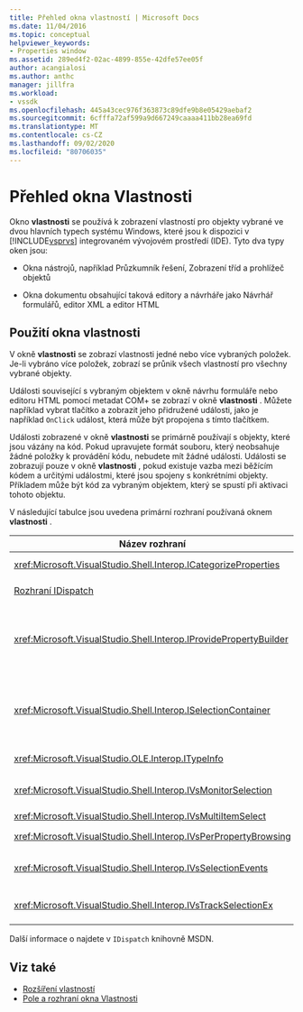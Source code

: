 ```yaml
---
title: Přehled okna vlastností | Microsoft Docs
ms.date: 11/04/2016
ms.topic: conceptual
helpviewer_keywords:
- Properties window
ms.assetid: 289ed4f2-02ac-4899-855e-42dfe57ee05f
author: acangialosi
ms.author: anthc
manager: jillfra
ms.workload:
- vssdk
ms.openlocfilehash: 445a43cec976f363873c89dfe9b8e05429aebaf2
ms.sourcegitcommit: 6cfffa72af599a9d667249caaaa411bb28ea69fd
ms.translationtype: MT
ms.contentlocale: cs-CZ
ms.lasthandoff: 09/02/2020
ms.locfileid: "80706035"
---
```

# <a name="properties-window-overview"></a>Přehled okna Vlastnosti
Okno **vlastnosti** se používá k zobrazení vlastností pro objekty vybrané ve dvou hlavních typech systému Windows, které jsou k dispozici v [!INCLUDE[vsprvs](../../code-quality/includes/vsprvs_md.md)] integrovaném vývojovém prostředí (IDE). Tyto dva typy oken jsou:

- Okna nástrojů, například Průzkumník řešení, Zobrazení tříd a prohlížeč objektů

- Okna dokumentu obsahující taková editory a návrháře jako Návrhář formulářů, editor XML a editor HTML

## <a name="using-the-properties-window"></a>Použití okna vlastnosti
 V okně **vlastnosti** se zobrazí vlastnosti jedné nebo více vybraných položek. Je-li vybráno více položek, zobrazí se průnik všech vlastností pro všechny vybrané objekty.

 Události související s vybraným objektem v okně návrhu formuláře nebo editoru HTML pomocí metadat COM+ se zobrazí v okně **vlastnosti** . Můžete například vybrat tlačítko a zobrazit jeho přidružené události, jako je například `OnClick` událost, která může být propojena s tímto tlačítkem.

 Události zobrazené v okně **vlastnosti** se primárně používají s objekty, které jsou vázány na kód. Pokud upravujete formát souboru, který neobsahuje žádné položky k provádění kódu, nebudete mít žádné události. Události se zobrazují pouze v okně **vlastnosti** , pokud existuje vazba mezi běžícím kódem a určitými událostmi, které jsou spojeny s konkrétními objekty. Příkladem může být kód za vybraným objektem, který se spustí při aktivaci tohoto objektu.

 V následující tabulce jsou uvedena primární rozhraní používaná oknem **vlastnosti** .

|Název rozhraní|Popis|
|--------------------|-----------------|
|<xref:Microsoft.VisualStudio.Shell.Interop.ICategorizeProperties>|Poskytuje seznam kategorií v okně **vlastnosti** a mapuje každou vlastnost na kategorii.|
|[Rozhraní IDispatch](/previous-versions/windows/desktop/api/oaidl/nn-oaidl-idispatch)|Zpřístupňuje metody a vlastnosti objektu pro programové nástroje a další aplikace, které podporují automatizaci.|
|<xref:Microsoft.VisualStudio.Shell.Interop.IProvidePropertyBuilder>|Poskytuje tlačítka pro tři tečky (...) označovaná jako *tvůrci* , kteří otevřou modální dialogová okna implementovaná samotným objektem. Používá se, když uživatel nemůže v textovém poli snadno zadat hodnotu. Například může být použit k otevření výběru barvy, který určuje hodnotu RGB za vás.|
|<xref:Microsoft.VisualStudio.Shell.Interop.ISelectionContainer>|Poskytuje přístup k objektům, které slouží k aktualizaci informací zobrazených v okně **vlastnosti** . <xref:Microsoft.VisualStudio.Shell.Interop.ISelectionContainer> je implementováno pomocí VSPackage pro každé okno, které obsahuje vybrané objekty se souvisejícími vlastnostmi, které mají být zobrazeny.|
|<xref:Microsoft.VisualStudio.OLE.Interop.ITypeInfo>|Poskytuje informace o typu objektu, například metody rozhraní a polí struktury.|
|<xref:Microsoft.VisualStudio.Shell.Interop.IVsMonitorSelection>|Umožňuje VSPackage získat oznámení o událostech výběru a načíst informace o aktuální hierarchii projektu, položce, hodnotě prvku a kontextu uživatelského rozhraní příkazu.|
|<xref:Microsoft.VisualStudio.Shell.Interop.IVsMultiItemSelect>|Poskytuje prostředí s přístupem k více výběrům.|
|<xref:Microsoft.VisualStudio.Shell.Interop.IVsPerPropertyBrowsing>|Slouží k poskytnutí lokalizovaných názvů pro některé vlastnosti, které se zobrazují v okně **vlastnosti** .|
|<xref:Microsoft.VisualStudio.Shell.Interop.IVsSelectionEvents>|Upozorní zaregistrované sady VSPackage změn na aktuální výběr, hodnotu prvku nebo kontext uživatelského rozhraní příkazu.|
|<xref:Microsoft.VisualStudio.Shell.Interop.IVsTrackSelectionEx>|Oznamuje prostředí změny v aktuálním výběru a poskytuje přístup k informacím o hierarchii a položkách, které se týkají nového výběru.|

 Další informace o najdete v `IDispatch` knihovně MSDN.

## <a name="see-also"></a>Viz také
- [Rozšíření vlastností](../../extensibility/internals/extending-properties.md)
- [Pole a rozhraní okna Vlastnosti](../../extensibility/internals/properties-window-fields-and-interfaces.md)
